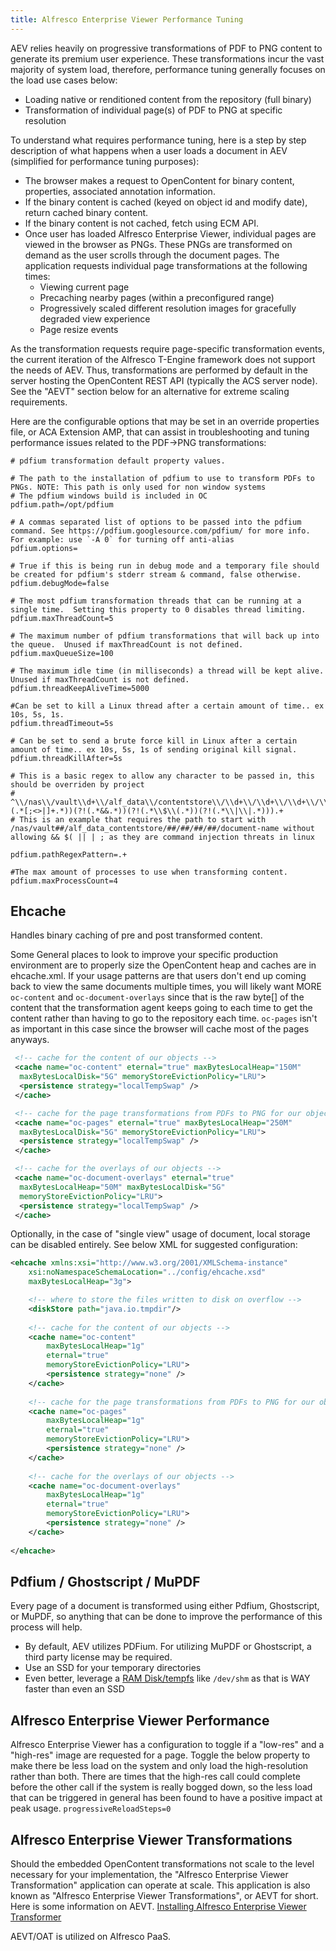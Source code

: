 ```yaml
---
title: Alfresco Enterprise Viewer Performance Tuning
---
```


AEV relies heavily on progressive transformations of PDF to PNG content to generate its premium user experience. These transformations incur the vast majority of system load, therefore, performance tuning generally focuses on the load use cases below:

- Loading native or renditioned content from the repository (full binary)
- Transformation of individual page(s) of PDF to PNG at specific resolution

To understand what requires performance tuning, here is a step by step description of what happens when a user loads a document in AEV (simplified for performance tuning purposes):

- The browser makes a request to OpenContent for binary content, properties, associated annotation information.
- If the binary content is cached (keyed on object id and modify date), return cached binary content.
- If the binary content is not cached, fetch using ECM API.
- Once user has loaded Alfresco Enterprise Viewer, individual pages are viewed in the browser as PNGs. These PNGs are transformed on demand as the user scrolls through the document pages. The application requests individual page transformations at the following times:
  - Viewing current page
  - Precaching nearby pages (within a preconfigured range)
  - Progressively scaled different resolution images for gracefully degraded view experience
  - Page resize events

As the transformation requests require page-specific transformation events, the current iteration of the Alfresco T-Engine framework does not support the needs of AEV. Thus, transformations are performed by default in the server hosting the OpenContent REST API (typically the ACS server node). See the "AEVT" section below for an alternative for extreme scaling requirements.

Here are the configurable options that may be set in an override properties file, or ACA Extension AMP, that can assist in troubleshooting and tuning performance issues related to the PDF->PNG transformations:

```text
# pdfium transformation default property values.

# The path to the installation of pdfium to use to transform PDFs to PNGs. NOTE: This path is only used for non window systems
# The pdfium windows build is included in OC
pdfium.path=/opt/pdfium

# A commas separated list of options to be passed into the pdfium command. See https://pdfium.googlesource.com/pdfium/ for more info.  For example: use `-A 0` for turning off anti-alias
pdfium.options=

# True if this is being run in debug mode and a temporary file should be created for pdfium's stderr stream & command, false otherwise.
pdfium.debugMode=false

# The most pdfium transformation threads that can be running at a single time.  Setting this property to 0 disables thread limiting.
pdfium.maxThreadCount=5

# The maximum number of pdfium transformations that will back up into the queue.  Unused if maxThreadCount is not defined.
pdfium.maxQueueSize=100

# The maximum idle time (in milliseconds) a thread will be kept alive. Unused if maxThreadCount is not defined.
pdfium.threadKeepAliveTime=5000

#Can be set to kill a Linux thread after a certain amount of time.. ex 10s, 5s, 1s.
pdfium.threadTimeout=5s

# Can be set to send a brute force kill in Linux after a certain amount of time.. ex 10s, 5s, 1s of sending original kill signal.
pdfium.threadKillAfter=5s

# This is a basic regex to allow any character to be passed in, this should be overriden by project
# ^\\/nas\\/vault\\d+\\/alf_data\\/contentstore\\/\\d+\\/\\d+\\/\\d+\\/\\d+\\/\\d+\\/((?!(.*[;<>|]+.*))(?!(.*&&.*))(?!(.*\\$\\(.*))(?!(.*\\|\\|.*))).+
# This is an example that requires the path to start with /nas/vault##/alf_data_contentstore/##/##/##/##/document-name without allowing && $( || | ; as they are command injection threats in linux

pdfium.pathRegexPattern=.+

#The max amount of processes to use when transforming content.
pdfium.maxProcessCount=4
```

## Ehcache

Handles binary caching of pre and post transformed content.

Some General places to look to improve your specific production environment are to properly size the OpenContent heap and caches are in ehcache.xml. If your usage patterns are that users don't end up coming back to view the same documents multiple times, you will likely want MORE `oc-content` and `oc-document-overlays` since that is the raw byte[] of the content that the transformation agent keeps going to each time to get the content rather than having to go to the repository each time. `oc-pages` isn't as important in this case since the browser will cache most of the pages anyways.

```xml
 <!-- cache for the content of our objects -->
 <cache name="oc-content" eternal="true" maxBytesLocalHeap="150M"
  maxBytesLocalDisk="5G" memoryStoreEvictionPolicy="LRU">
  <persistence strategy="localTempSwap" />
 </cache>

 <!-- cache for the page transformations from PDFs to PNG for our objects -->
 <cache name="oc-pages" eternal="true" maxBytesLocalHeap="250M"
  maxBytesLocalDisk="5G" memoryStoreEvictionPolicy="LRU">
  <persistence strategy="localTempSwap" />
 </cache>

 <!-- cache for the overlays of our objects -->
 <cache name="oc-document-overlays" eternal="true"
  maxBytesLocalHeap="50M" maxBytesLocalDisk="5G"
  memoryStoreEvictionPolicy="LRU">
  <persistence strategy="localTempSwap" />
 </cache>
```

Optionally, in the case of "single view" usage of document, local storage can be disabled entirely. See below XML for suggested configuration:

```xml
<ehcache xmlns:xsi="http://www.w3.org/2001/XMLSchema-instance" 
    xsi:noNamespaceSchemaLocation="../config/ehcache.xsd"
    maxBytesLocalHeap="3g">

    <!-- where to store the files written to disk on overflow -->
    <diskStore path="java.io.tmpdir"/>
    
    <!-- cache for the content of our objects -->
    <cache name="oc-content"
        maxBytesLocalHeap="1g"
        eternal="true"
        memoryStoreEvictionPolicy="LRU">
        <persistence strategy="none" />
    </cache>
    
    <!-- cache for the page transformations from PDFs to PNG for our objects -->
    <cache name="oc-pages"
        maxBytesLocalHeap="1g"
        eternal="true"
        memoryStoreEvictionPolicy="LRU">
        <persistence strategy="none" />
    </cache>
        
    <!-- cache for the overlays of our objects -->
    <cache name="oc-document-overlays"
        maxBytesLocalHeap="1g"
        eternal="true"
        memoryStoreEvictionPolicy="LRU">
        <persistence strategy="none" />
    </cache>
            
</ehcache>
```

## Pdfium / Ghostscript / MuPDF

Every page of a document is transformed using either Pdfium, Ghostscript, or MuPDF, so anything that can be done to improve the performance of this process will help.

- By default, AEV utilizes PDFium. For utilizing MuPDF or Ghostscript, a third party license may be required.
- Use an SSD for your temporary directories
- Even better, leverage a [RAM Disk/tempfs](https://en.wikipedia.org/wiki/Tmpfs) like `/dev/shm` as that is WAY faster than even an SSD

## Alfresco Enterprise Viewer Performance

Alfresco Enterprise Viewer has a configuration to toggle if a "low-res" and a "high-res" image are requested for a page. Toggle the below property to make there be less load on the system and only load the high-resolution rather than both. There are times that the high-res call could complete before the other call if the system is really bogged down, so the less load that can be triggered in general has been found to have a positive impact at peak usage.
```progressiveReloadSteps=0```

## Alfresco Enterprise Viewer Transformations

Should the embedded OpenContent transformations not scale to the level necessary for your implementation, the "Alfresco Enterprise Viewer Transformation" application can operate at scale. This application is also known as "Alfresco Enterprise Viewer Transformations", or AEVT for short. Here is some information on AEVT. [Installing Alfresco Enterprise Viewer Transformer](/enterprise-viewer/latest/install/aevt)

AEVT/OAT is utilized on Alfresco PaaS.
